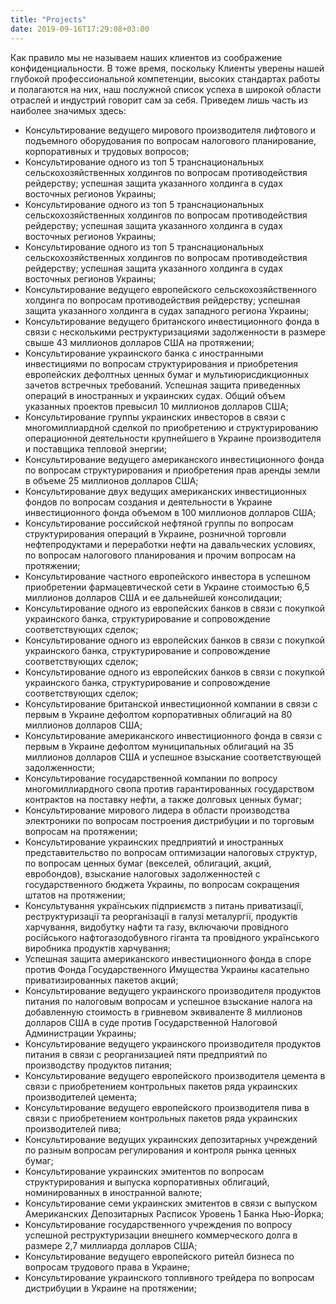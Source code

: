 ```yaml
---
title: "Projects"
date: 2019-09-16T17:29:08+03:00
---
```


Как правило мы не называем наших клиентов из соображение конфиденциальности. В тоже время, поскольку Клиенты уверены нашей глубокой профессиональной компетенции, высоких стандартах работы и полагаются на них, наш послужной список успеха в широкой области отраслей и индустрий говорит сам за себя. Приведем лишь часть из наиболее значимых здесь:

* Консультирование ведущего мирового производителя лифтового и подъемного оборудования по вопросам налогового планирование, корпоративных и трудовых вопросов;
* Консультирование одного из топ 5 транснациональных сельскохозяйственных холдингов по вопросам противодействия рейдерству; успешная защита указанного холдинга в судах восточных регионов Украины;
* Консультирование одного из топ 5 транснациональных сельскохозяйственных холдингов по вопросам противодействия рейдерству; успешная защита указанного холдинга в судах восточных регионов Украины;
* Консультирование одного из топ 5 транснациональных сельскохозяйственных холдингов по вопросам противодействия рейдерству; успешная защита указанного холдинга в судах восточных регионов Украины;
* Консультирование ведущего европейского сельскохозяйственного холдинга по вопросам противодействия рейдерству; успешная защита указанного холдинга в судах западного региона Украины;
* Консультирование ведущего британского инвестиционного фонда в связи с несколькими реструктуризациями задолженности в размере свыше 43 миллионов долларов США на протяжении;
* Консультирование украинского банка с иностранными инвестициями по вопросам структурирования и приобретения европейских дефолтных ценных бумаг и мультиюрисдикционных зачетов встречных требований. Успешная защита приведенных операций в иностранных и украинских судах. Общий объем указанных проектов превысил 10 миллионов долларов США;
* Консультирование группы украинских инвесторов в связи с многомиллиардной сделкой по приобретению и структурированию операционной деятельности крупнейшего в Украине производителя и поставщика тепловой энергии;
* Консультирование ведущего американского инвестиционного фонда по вопросам структурирования и приобретения прав аренды земли в объеме 25 миллионов долларов США;
* Консультирование двух ведущих американских инвестиционных фондов по вопросам создания и деятельности в Украине инвестиционного фонда объемом в 100 миллионов долларов США;
* Консультирование российской нефтяной группы по вопросам структурирования операций в Украине, розничной торговли нефтепродуктами и переработки нефти на давальческих условиях, по вопросам налогового планирования и прочим вопросам на протяжении;
* Консультирование частного европейского инвестора в успешном приобретении фармацевтической сети в Украине стоимостью 6,5 миллионов долларов США и ее дальнейшей консолидации;
* Консультирование одного из европейских банков в связи с покупкой украинского банка, структурирование и сопровождение соответствующих сделок;
* Консультирование одного из европейских банков в связи с покупкой украинского банка, структурирование и сопровождение соответствующих сделок;
* Консультирование одного из европейских банков в связи с покупкой украинского банка, структурирование и сопровождение соответствующих сделок;
* Консультирование британской инвестиционной компании в связи с первым в Украине дефолтом корпоративных облигаций на 80 миллионов долларов США;
* Консультирование американского инвестиционного фонда в связи с первым в Украине дефолтом муниципальных облигаций на 35 миллионов долларов США и успешное взыскание соответствующей задолженности;
* Консультирование государственной компании по вопросу многомиллиардного свопа против гарантированных государством контрактов на поставку нефти, а также долговых ценных бумаг;
* Консультирование мирового лидера в области производства электроники по вопросам построения дистрибуции и по торговым вопросам на протяжении;
* Консультирование украинских предприятий и иностранных представительство по вопросам оптимизации налоговых структур, по вопросам ценных бумаг (векселей, облигаций, акций, евробондов), взыскание налоговых задолженностей с государственного бюджета Украины, по вопросам сокращения штатов на протяжении;
* Консультування українських підприємств з питань приватизації, реструктуризації та реорганізації в галузі металургії, продуктів харчування, видобутку нафти та газу, включаючи провідного російського нафтогазодобувного гіганта та провідного українського виробника продуктів харчування;
* Успешная защита американского инвестиционного фонда в споре против Фонда Государственного Имущества Украины касательно приватизированных пакетов акций;
* Консультирование ведущего украинского производителя продуктов питания по налоговым вопросам и успешное взыскание налога на добавленную стоимость в гривневом эквиваленте 8 миллионов долларов США в суде против Государственной Налоговой Администрации Украины;
* Консультирование ведущего украинского производителя продуктов питания в связи с реорганизацией пяти предприятий по производству продуктов питания;
* Консультирование ведущего европейского производителя цемента в связи с приобретением контрольных пакетов ряда украинских производителей цемента;
* Консультирование ведущего европейского производителя пива в связи с приобретением контрольных пакетов ряда украинских производителей пива;
* Консультирование ведущих украинских депозитарных учреждений по разным вопросам регулирования и контроля рынка ценных бумаг;
* Консультирование украинских эмитентов по вопросам структурирования и выпуска корпоративных облигаций, номинированных в иностранной валюте;
* Консультирование семи украинских эмитентов в связи с выпуском Американских Депозитарных Расписок Уровень 1 Банка Нью-Йорка;
* Консультирование государственного учреждения по вопросу успешной реструктуризации внешнего коммерческого долга в размере 2,7 миллиарда долларов США;
* Консультирование ведущего европейского ритейл бизнеса по вопросам трудового права в Украине;
* Консультирование украинского топливного трейдера по вопросам дистрибуции в Украине на протяжении;